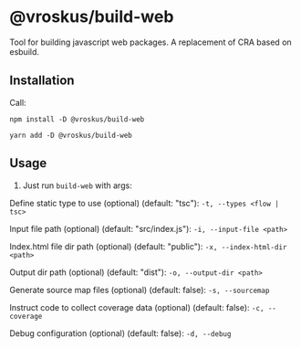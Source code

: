 # @vroskus/build-web

Tool for building javascript web packages. A replacement of CRA based on esbuild.

## Installation

Call:

`npm install -D @vroskus/build-web`

`yarn add -D @vroskus/build-web`

## Usage

1. Just run ```build-web``` with args:

Define static type to use (optional) (default: "tsc"):
```-t, --types <flow | tsc>```

Input file path (optional) (default: "src/index.js"):
```-i, --input-file <path>```

Index.html file dir path (optional) (default: "public"):
```-x, --index-html-dir <path>```

Output dir path (optional) (default: "dist"):
```-o, --output-dir <path>```

Generate source map files (optional) (default: false):
```-s, --sourcemap```

Instruct code to collect coverage data (optional) (default: false):
```-c, --coverage```

Debug configuration (optional) (default: false):
```-d, --debug```
